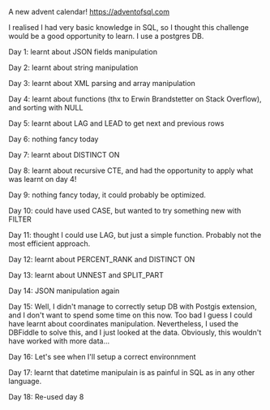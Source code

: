 A new advent calendar! https://adventofsql.com

I realised I had very basic knowledge in SQL, so I thought this challenge would be a good opportunity to learn. I use a postgres DB.

Day 1: learnt about JSON fields manipulation

Day 2: learnt about string manipulation

Day 3: learnt about XML parsing and array manipulation

Day 4: learnt about functions (thx to Erwin Brandstetter on Stack Overflow), and sorting with NULL

Day 5: learnt about LAG and LEAD to get next and previous rows

Day 6: nothing fancy today

Day 7: learnt about DISTINCT ON

Day 8: learnt about recursive CTE, and had the opportunity to apply what was learnt on day 4!

Day 9: nothing fancy today, it could probably be optimized.

Day 10: could have used CASE, but wanted to try something new with FILTER

Day 11: thought I could use LAG, but just a simple function. Probably not the most efficient approach.

Day 12: learnt about PERCENT_RANK and DISTINCT ON

Day 13: learnt about UNNEST and SPLIT_PART

Day 14: JSON manipulation again

Day 15: Well, I didn't manage to correctly setup DB with Postgis extension, and I don't want to spend some time on this now. Too bad I guess I could have learnt about coordinates manipulation. Nevertheless, I used the DBFiddle to solve this, and I just looked at the data. Obviously, this wouldn't have worked with more data...

Day 16: Let's see when I'll setup a correct environnment

Day 17: learnt that datetime manipulain is as painful in SQL as in any other language.

Day 18: Re-used day 8

